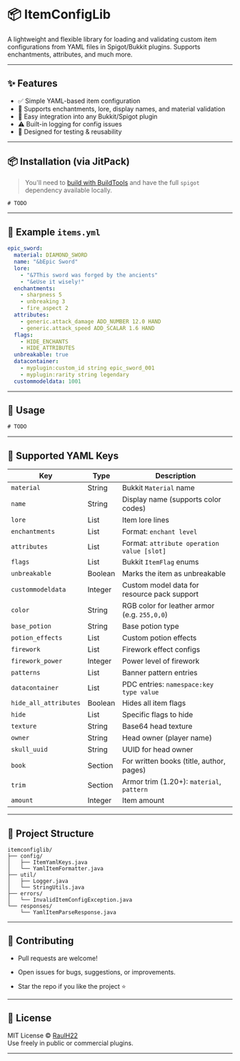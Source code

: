 # 📦 ItemConfigLib

A lightweight and flexible library for loading and validating custom item configurations from YAML files in Spigot/Bukkit plugins. Supports enchantments, attributes, and much more.

---

## ✨ Features

- ✅ Simple YAML-based item configuration
- 🧱 Supports enchantments, lore, display names, and material validation
- 📜 Easy integration into any Bukkit/Spigot plugin
- ⚠️ Built-in logging for config issues
- 🧪 Designed for testing & reusability

---

## 📦 Installation (via JitPack)

> You'll need to [build with BuildTools](https://www.spigotmc.org/wiki/buildtools/) and have the full `spigot` dependency available locally.

```xml
# TODO
````

* * *

📘 Example `items.yml`
----------------------

```yaml
epic_sword:
  material: DIAMOND_SWORD
  name: "&bEpic Sword"
  lore:
    - "&7This sword was forged by the ancients"
    - "&eUse it wisely!"
  enchantments:
    - sharpness 5
    - unbreaking 3
    - fire_aspect 2
  attributes:
    - generic.attack_damage ADD_NUMBER 12.0 HAND
    - generic.attack_speed ADD_SCALAR 1.6 HAND
  flags:
    - HIDE_ENCHANTS
    - HIDE_ATTRIBUTES
  unbreakable: true
  datacontainer:
    - myplugin:custom_id string epic_sword_001
    - myplugin:rarity string legendary
  custommodeldata: 1001
```

* * *

🧪 Usage
--------

```java
# TODO
```

* * *

🔑 Supported YAML Keys
----------------------

| Key | Type | Description |
| --- | --- | --- |
| `material` | String | Bukkit `Material` name |
| `name` | String | Display name (supports color codes) |
| `lore` | List | Item lore lines |
| `enchantments` | List | Format: `enchant level` |
| `attributes` | List | Format: `attribute operation value [slot]` |
| `flags` | List | Bukkit `ItemFlag` enums |
| `unbreakable` | Boolean | Marks the item as unbreakable |
| `custommodeldata` | Integer | Custom model data for resource pack support |
| `color` | String | RGB color for leather armor (e.g. `255,0,0`) |
| `base_potion` | String | Base potion type |
| `potion_effects` | List | Custom potion effects |
| `firework` | List | Firework effect configs |
| `firework_power` | Integer | Power level of firework |
| `patterns` | List | Banner pattern entries |
| `datacontainer` | List | PDC entries: `namespace:key type value` |
| `hide_all_attributes` | Boolean | Hides all item flags |
| `hide` | List | Specific flags to hide |
| `texture` | String | Base64 head texture |
| `owner` | String | Head owner (player name) |
| `skull_uuid` | String | UUID for head owner |
| `book` | Section | For written books (title, author, pages) |
| `trim` | Section | Armor trim (1.20+): `material`, `pattern` |
| `amount` | Integer | Item amount |

* * *

📁 Project Structure
--------------------

```
itemconfiglib/
├── config/
│   ├── ItemYamlKeys.java
│   └── YamlItemFormatter.java
├── util/
│   ├── Logger.java
│   └── StringUtils.java
├── errors/
│   └── InvalidItemConfigException.java
└── responses/
    └── YamlItemParseResponse.java
```

* * *

👥 Contributing
---------------

*   Pull requests are welcome!
    
*   Open issues for bugs, suggestions, or improvements.
    
*   Star the repo if you like the project ⭐
    

* * *

📜 License
----------

MIT License © [RaulH22](https://github.com/RaulH22)  
Use freely in public or commercial plugins.

* * *



